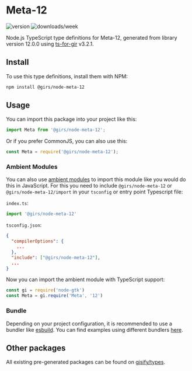 
# Meta-12

![version](https://img.shields.io/npm/v/@girs/node-meta-12)
![downloads/week](https://img.shields.io/npm/dw/@girs/node-meta-12)


Node.js TypeScript type definitions for Meta-12, generated from library version 12.0.0 using [ts-for-gir](https://github.com/gjsify/ts-for-gir) v3.2.1.


## Install

To use this type definitions, install them with NPM:
```bash
npm install @girs/node-meta-12
```

## Usage

You can import this package into your project like this:
```ts
import Meta from '@girs/node-meta-12';
```

Or if you prefer CommonJS, you can also use this:
```ts
const Meta = require('@girs/node-meta-12');
```

### Ambient Modules

You can also use [ambient modules](https://github.com/gjsify/ts-for-gir/tree/main/packages/cli#ambient-modules) to import this module like you would do this in JavaScript.
For this you need to include `@girs/node-meta-12` or `@girs/node-meta-12/import` in your `tsconfig` or entry point Typescript file:

`index.ts`:
```ts
import '@girs/node-meta-12'
```

`tsconfig.json`:
```json
{
  "compilerOptions": {
    ...
  },
  "include": ["@girs/node-meta-12"],
  ...
}
```

Now you can import the ambient module with TypeScript support: 

```ts
const gi = require('node-gtk')
const Meta = gi.require('Meta', '12')
```


### Bundle

Depending on your project configuration, it is recommended to use a bundler like [esbuild](https://esbuild.github.io/). You can find examples using different bundlers [here](https://github.com/gjsify/ts-for-gir/tree/main/examples).

## Other packages

All existing pre-generated packages can be found on [gjsify/types](https://github.com/gjsify/types).

